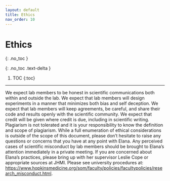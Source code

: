 ```yaml
---
layout: default
title: Ethics
nav_order: 10
---
```


# Ethics
{: .no_toc }

{: .no_toc .text-delta }

1. TOC
{:toc}

---

We expect lab members to be honest in scientific communications both within and outside the lab. We expect that lab members will design experiments in a manner that minimizes both bias and self deception. We expect that lab members will keep agreements, be careful, and share their code and results openly with the scientific community. We expect that credit will be given where credit is due, including in scientific writing. Plagiarism is not tolerated and it is your responsibility to know the definition and scope of plagiarism. While a full enumeration of ethical considerations is outside of the scope of this document, please don’t hesitate to raise any questions or concerns that you have at any point with Elana. Any perceived cases of scientific misconduct by lab members should be brought to Elana’s attention immediately in a private meeting. If you are concerned about Elana’s practices, please bring up with her supervisor Leslie Cope or appropriate sources at JHMI. Please see university procedures at: <a href="https://www.hopkinsmedicine.org/som/faculty/policies/facultypolicies/research_misconduct.html" target="_blank">https://www.hopkinsmedicine.org/som/faculty/policies/facultypolicies/research_misconduct.html</a>.

<!-- just_the_docs:
  # Define which collections are used in just-the-docs
  collections:
    # Reference the "tests" collection
    tests:
      # Give the collection a name
      name: Tests
      # Exclude the collection from the navigation
      # Supports true or false (default)
      # nav_exclude: true
      # Fold the collection in the navigation
      # Supports true or false (default)
      # nav_fold: true  # note: this option is new in v0.4
      # Exclude the collection from the search
      # Supports true or false (default)
      # search_exclude: true -->
